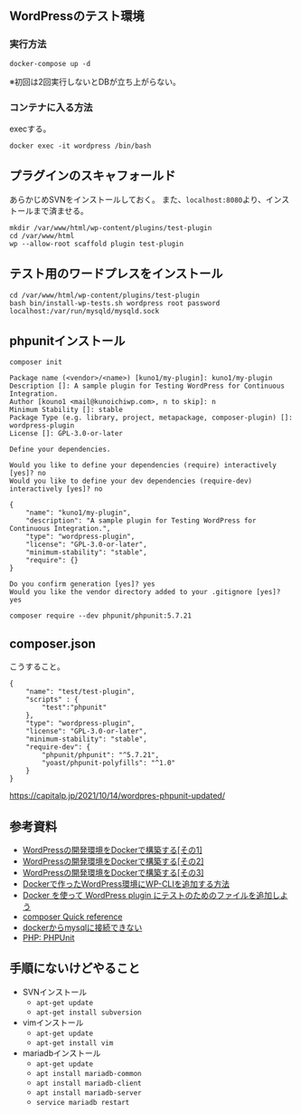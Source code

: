 ## WordPressのテスト環境
### 実行方法
```
docker-compose up -d
```
※初回は2回実行しないとDBが立ち上がらない。

### コンテナに入る方法
execする。
```
docker exec -it wordpress /bin/bash
```

## プラグインのスキャフォールド
あらかじめSVNをインストールしておく。
また、`localhost:8080`より、インストールまで済ませる。
```
mkdir /var/www/html/wp-content/plugins/test-plugin
cd /var/www/html
wp --allow-root scaffold plugin test-plugin
```

## テスト用のワードプレスをインストール
```
cd /var/www/html/wp-content/plugins/test-plugin
bash bin/install-wp-tests.sh wordpress root password localhost:/var/run/mysqld/mysqld.sock
```

## phpunitインストール
```
composer init

Package name (<vendor>/<name>) [kuno1/my-plugin]: kuno1/my-plugin
Description []: A sample plugin for Testing WordPress for Continuous Integration.
Author [kouno1 <mail@kunoichiwp.com>, n to skip]: n
Minimum Stability []: stable
Package Type (e.g. library, project, metapackage, composer-plugin) []: wordpress-plugin
License []: GPL-3.0-or-later

Define your dependencies.

Would you like to define your dependencies (require) interactively [yes]? no
Would you like to define your dev dependencies (require-dev) interactively [yes]? no

{
    "name": "kuno1/my-plugin",
    "description": "A sample plugin for Testing WordPress for Continuous Integration.",
    "type": "wordpress-plugin",
    "license": "GPL-3.0-or-later",
    "minimum-stability": "stable",
    "require": {}
}

Do you confirm generation [yes]? yes
Would you like the vendor directory added to your .gitignore [yes]? yes
```

```
composer require --dev phpunit/phpunit:5.7.21
```

## composer.json
こうすること。
```
{
    "name": "test/test-plugin",
    "scripts" : {
	    "test":"phpunit"
    },
    "type": "wordpress-plugin",
    "license": "GPL-3.0-or-later",
    "minimum-stability": "stable",
    "require-dev": {
        "phpunit/phpunit": "^5.7.21",
        "yoast/phpunit-polyfills": "^1.0"
    }
}
```
https://capitalp.jp/2021/10/14/wordpres-phpunit-updated/

## 参考資料
- [WordPressの開発環境をDockerで構築する[その1]](https://samurai-project.com/articles/3397)
- [WordPressの開発環境をDockerで構築する[その2]](https://samurai-project.com/articles/3423)
- [WordPressの開発環境をDockerで構築する[その3]](https://samurai-project.com/articles/3422)
- [Dockerで作ったWordPress環境にWP-CLIを追加する方法](https://samurai-project.com/articles/3413)
- [Docker を使って WordPress plugin にテストのためのファイルを追加しよう](https://futureys.tokyo/lets-add-files-for-test-into-wordpress-plugin-by-docker/)
- [composer Quick reference](https://hub.docker.com/_/composer)
- [dockerからmysqlに接続できない](https://qiita.com/KOBA-RYOTA/items/3cf5070b54845e151034)
- [PHP: PHPUnit](https://make.wordpress.org/core/handbook/testing/automated-testing/phpunit/)

## 手順にないけどやること
- SVNインストール
    - `apt-get update`
    - `apt-get install subversion`
- vimインストール
    - `apt-get update`
    - `apt-get install vim`
- mariadbインストール
    - `apt-get update`
    - `apt install mariadb-common`
    - `apt install mariadb-client`
    - `apt install mariadb-server`
    - `service mariadb restart`
